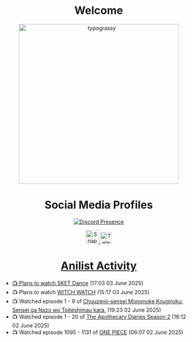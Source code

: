 <div align="center">

# Welcome
<a href="https://github.com/kawarimidoll/typograssy">
    <img alt="typograssy" src="https://typograssy.deno.dev/api?text=%E3%82%88%E3%81%86%E3%81%93%E3%81%9D%E3%81%BF%E3%81%AA%E3%81%95%E3%82%93%20-%20Sheby--&&l0=none&l1=82d9d0&l2=027353&l3=038c4c&l4=01402e&bg=none&frame=none&speed=100&comment=" width="421.99">
</a>

</div>

<div align="center">

# Social Media Profiles

[![Discord Presence](https://lanyard.cnrad.dev/api/612532963938271232)](https://discord.com/users/612532963938271232)


<a href="https://www.snapchat.com/add/a.sheby" title="Snapchat Profile">
    <img src="https://www.freepnglogos.com/uploads/snapchat-logo-png-0.png" width="35" alt="Snapchat Logo" />


<a href="https://t.me/ASheby" title="Telegram Profile">
    <img src="https://www.freepnglogos.com/uploads/telegram-logo-png-0.png" width="30" alt="Telegram Logo" />


</div>

<div align="center">

# Anilist Activity

</div>

<!-- ANILIST_ACTIVITY:start -->

-   📺 Plans to watch [SKET Dance](https://anilist.co/anime/9863) (17:03 03 June 2025)
-   📺 Plans to watch [WITCH WATCH](https://anilist.co/anime/180367) (15:17 03 June 2025)
-   📺 Watched episode 1 - 9 of [Chuuzenji-sensei Mononoke Kougiroku: Sensei ga Nazo wo Toiteshimau kara.](https://anilist.co/anime/182419) (19:23 02 June 2025)
-   📺 Watched episode 1 - 20 of [The Apothecary Diaries Season 2](https://anilist.co/anime/176301) (16:12 02 June 2025)
-   📺 Watched episode 1095 - 1131 of [ONE PIECE](https://anilist.co/anime/21) (06:07 02 June 2025)

<!-- ANILIST_ACTIVITY:end -->
